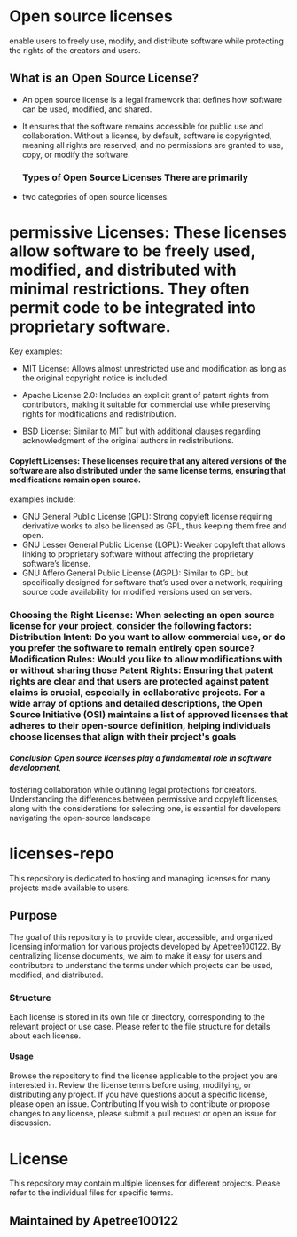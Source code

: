 # Open source licenses
 
   enable users to freely use, modify,
   and distribute software while protecting the rights of the creators and users.

## What is an Open Source License?
    
- An open source license is a legal framework
 that defines how
 software can be used, modified, and shared.
  
- It ensures that the software remains accessible for public use and collaboration.
  Without a license, by default, software is copyrighted,
  meaning all rights are reserved, and no permissions are granted to use,
  copy, or modify the software.

  ### Types of Open Source Licenses There are primarily

-   two categories of open source licenses:

# permissive Licenses: These licenses allow software to be freely used, modified, and distributed with minimal restrictions. They often permit code to be integrated into proprietary software. 

Key examples:

- MIT License: Allows almost unrestricted use and modification as long as the original copyright notice is included.

- Apache License 2.0: Includes an explicit grant of patent rights from contributors, making it suitable for commercial use while preserving rights for modifications and redistribution.

- BSD License: Similar to MIT but with additional clauses regarding acknowledgment of the original authors in redistributions.


#### Copyleft Licenses: These licenses require that any altered versions of the software are also distributed under the same license terms, ensuring that modifications remain open source.

 examples include:
- GNU General Public License (GPL): Strong copyleft license requiring derivative works to also be licensed as GPL, thus keeping them free and open.
-   GNU Lesser General Public License (LGPL): Weaker copyleft that allows linking to proprietary software without affecting the proprietary software’s license.
-  GNU Affero General Public License (AGPL): Similar to GPL but specifically designed for software that’s used over a network, requiring source code availability for modified versions used on servers.

### Choosing  the Right License: When selecting an open source license for your project, consider the following factors: Distribution Intent: Do you want to allow commercial use, or do you prefer the software to remain entirely open source? Modification Rules: Would you like to allow modifications with or without sharing those Patent Rights: Ensuring that patent rights are clear and that users are protected against patent claims is crucial, especially in collaborative projects. For a wide array of options and detailed descriptions, the Open Source Initiative (OSI) maintains a list of approved licenses that adheres to their open-source definition, helping individuals choose licenses that align with their project's goals

##### Conclusion Open source licenses play a fundamental role in software development, 
fostering collaboration while outlining legal protections for creators. 
Understanding the differences between permissive and copyleft licenses, 
along with the considerations for selecting one, 
is essential for developers navigating the open-source landscape


# licenses-repo
This repository is dedicated to hosting and managing licenses for many projects made available to users.

## Purpose
The goal of this repository is to provide clear, accessible, and organized licensing information for various projects developed by Apetree100122. By centralizing license documents, we aim to make it easy for users and contributors to understand the terms under which projects can be used, modified, and distributed.

### Structure
Each license is stored in its own file or directory, corresponding to the relevant project or use case. Please refer to the file structure for details about each license.

#### Usage
Browse the repository to find the license applicable to the project you are interested in.
Review the license terms before using, modifying, or distributing any project.
If you have questions about a specific license, please open an issue.
Contributing
If you wish to contribute or propose changes to any license, please submit a pull request or open an issue for discussion.

# License
This repository may contain multiple licenses for different projects. Please refer to the individual files for specific terms.

## Maintained by Apetree100122
